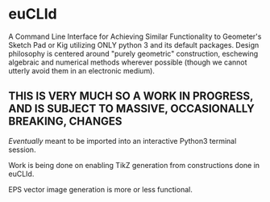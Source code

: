 # euCLId
A Command Line Interface for Achieving Similar Functionality to Geometer's Sketch Pad or Kig utilizing ONLY python 3 and its default packages. Design philosophy is centered around "purely geometric" construction, eschewing algebraic and numerical methods wherever possible (though we cannot utterly avoid them in an electronic medium).

## THIS IS VERY MUCH SO A WORK IN PROGRESS, AND IS SUBJECT TO MASSIVE, OCCASIONALLY BREAKING, CHANGES

*Eventually* meant to be imported into an interactive Python3 terminal session.

Work is being done on enabling TikZ generation from constructions done in euCLId.

EPS vector image generation is more or less functional.


